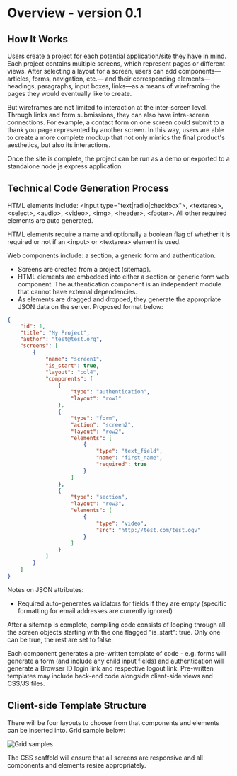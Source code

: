 # Overview - version 0.1

## How It Works

Users create a project for each potential application/site they have in mind. Each project contains multiple screens, which represent pages or different views. After selecting a layout for a screen, users can add components&mdash;articles, forms, navigation, etc.&mdash; and their corresponding elements&mdash;headings, paragraphs, input boxes, links&mdash;as a means of wireframing the pages they would eventually like to create.

But wireframes are not limited to interaction at the inter-screen level. Through links and form submissions, they can also have intra-screen connections. For example, a contact form on one screen could submit to a thank you page represented by another screen. In this way, users are able to create a more complete mockup that not only mimics the final product's aesthetics, but also its interactions.

Once the site is complete, the project can be run as a demo or exported to a standalone node.js express application.

## Technical Code Generation Process

HTML elements include: \<input type="text|radio|checkbox"\>, \<textarea\>, \<select\>, \<audio\>, \<video\>, \<img\>, \<header\>, \<footer\>. All other required elements are auto generated.

HTML elements require a name and optionally a boolean flag of whether it is required or not if an \<input\> or \<textarea\> element is used.

Web components include: a section, a generic form and authentication.

* Screens are created from a project (sitemap).
* HTML elements are embedded into either a section or generic form web component. The authentication component is an independent module that cannot have external dependencies.
* As elements are dragged and dropped, they generate the appropriate JSON data on the server. Proposed format below:

```json
{
    "id": 1,
    "title": "My Project",
    "author": "test@test.org",
    "screens": [
        {
            "name": "screen1",
            "is_start": true,
            "layout": "col4",
            "components": [
                {
                    "type": "authentication",
                    "layout": "row1"
                },
                {
                    "type": "form",
                    "action": "screen2",
                    "layout": "row2",
                    "elements": [
                        {
                            "type": "text_field",
                            "name": "first_name",
                            "required": true
                        }
                    ]
                },
                {
                    "type": "section",
                    "layout": "row3",
                    "elements": [
                        {
                            "type": "video",
                            "src": "http://test.com/test.ogv"
                        }
                    ]
                }
            ]
        }
    ]
}
```

Notes on JSON attributes:

* Required auto-generates validators for fields if they are empty (specific formatting for email addresses are currently ignored)

After a sitemap is complete, compiling code consists of looping through all the screen objects starting with the one flagged "is_start": true. Only one can be true, the rest are set to false.

Each component generates a pre-written template of code - e.g. forms will generate a form (and include any child input fields) and authentication will generate a Browser ID login link and respective logout link. Pre-written templates may include back-end code alongside client-side views and CSS/JS files.

## Client-side Template Structure

There will be four layouts to choose from that components and elements can be inserted into. Grid sample below:

![Grid samples](http://dl.dropbox.com/u/1913694/napkin_flows/layout.png)

The CSS scaffold will ensure that all screens are responsive and all components and elements resize appropriately.
